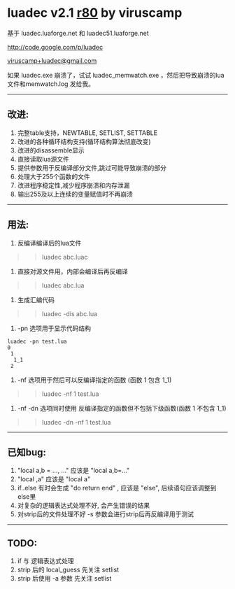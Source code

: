 # luadec v2.1 [r80](https://code.google.com/p/luadec/source/detail?r=80) by viruscamp #

基于 luadec.luaforge.net 和 luadec51.luaforge.net

http://code.google.com/p/luadec

viruscamp+luadec@gmail.com

如果 luadec.exe 崩溃了，试试 luadec\_memwatch.exe ，然后把导致崩溃的lua文件和memwatch.log 发给我。


---

## 改进: ##
  1. 完整table支持，NEWTABLE, SETLIST, SETTABLE
  1. 改进的各种循环结构支持(循环结构算法彻底改变)
  1. 改进的disassemble显示
  1. 直接读取lua源文件
  1. 提供参数用于反编译部分文件,跳过可能导致崩溃的部分
  1. 处理大于255个函数的文件
  1. 改进程序稳定性,减少程序崩溃和内存泄漏
  1. 输出255及以上连续的变量赋值时不再崩溃


---

## 用法: ##
  1. 反编译编译后的lua文件
> > luadec abc.luac
  1. 直接对源文件用，内部会编译后再反编译
> > luadec abc.lua
  1. 生成汇编代码
> > luadec -dis abc.lua
  1. -pn 选项用于显示代码结构
```
luadec -pn test.lua
0
 1 
  1_1
 2
```
  1. -nf 选项用于然后可以反编译指定的函数 (函数 1 包含 1\_1)
> > luadec -nf 1 test.lua
  1. -nf -dn 选项同时使用 反编译指定的函数但不包括下级函数(函数 1 不包含 1\_1)
> > luadec -dn -nf 1 test.lua


---

## 已知bug: ##
  1. "local a,b = ..., ..." 应该是 "local a,b=..."
  1. "local ,a" 应该是 "local a"
  1. if..else 有时会生成 "do return end" , 应该是 "else", 后续语句应该调整到else里
  1. 对复杂的逻辑表达式处理不好, 会产生错误的结果
  1. 对strip后的文件处理不好 -s 参数会进行strip后再反编译用于测试


---

## TODO: ##
  1. if 与 逻辑表达式处理
  1. strip 后的 local\_guess 先关注 setlist
  1. strip 后使用 -a 参数 先关注 setlist